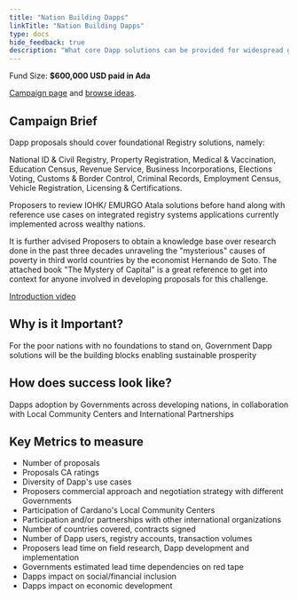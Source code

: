 ```yaml
---
title: "Nation Building Dapps"
linkTitle: "Nation Building Dapps"
type: docs
hide_feedback: true
description: "What core Dapp solutions can be provided for widespread governments adoption in the developing world?"
---
```

Fund Size: **$600,000 USD paid in Ada**

[Campaign page](https://cardano.ideascale.com/a/campaign-home/26249) and [browse ideas](https://cardano.ideascale.com/a/ideas/top/campaign-filter/byids/campaigns/26249/stage/unspecified).

## Campaign Brief
Dapp proposals should cover foundational Registry solutions, namely:

National ID & Civil Registry, Property Registration, Medical & Vaccination, Education Census, Revenue Service, Business Incorporations, Elections Voting, Customs & Border Control, Criminal Records, Employment Census, Vehicle Registration, Licensing & Certifications.

Proposers to review IOHK/ EMURGO Atala solutions before hand along with reference use cases on integrated registry systems applications currently implemented across wealthy nations.

It is further advised Proposers to obtain a knowledge base over research done in the past three decades unraveling the "mysterious" causes of poverty in third world countries by the economist Hernando de Soto. The attached book "The Mystery of Capital" is a great reference to get into context for anyone involved in developing proposals for this challenge.

[Introduction video](https://archive.org/details/Hernando_De_Soto_The_Mystery_Of_Capital_Why_Capitalism_TriumphsIn_The_West_And_Fails_Everywhere_Else)


## Why is it Important?
For the poor nations with no foundations to stand on, Government Dapp solutions will be the building blocks enabling sustainable prosperity

## How does success look like?
Dapps adoption by Governments across developing nations, in collaboration with Local Community Centers and International Partnerships

## Key Metrics to measure
- Number of proposals
- Proposals CA ratings
- Diversity of Dapp's use cases
- Proposers commercial approach and negotiation strategy with different Governments
- Participation of Cardano's Local Community Centers
- Participation and/or partnerships with other international organizations
- Number of countries covered, contracts signed
- Number of Dapp users, registry accounts, transaction volumes
- Proposers lead time on field research, Dapp development and implementation
- Governments estimated lead time dependencies on red tape
- Dapps impact on social/financial inclusion
- Dapps impact on economic development


